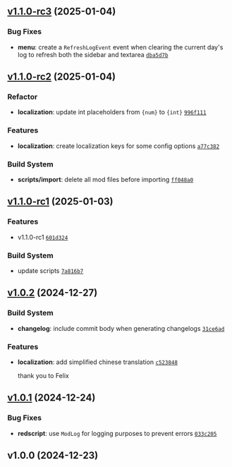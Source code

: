 ## [v1.1.0-rc3](https://github.com/Norviah/dialogue-history/compare/v1.1.0-rc2...v1.1.0-rc3) (2025-01-04)

### Bug Fixes

- **menu**: create a `RefreshLogEvent` event when clearing the current day's log to refresh both the sidebar and textarea <code>[dba5d7b](https://github.com/Norviah/dialogue-history/commit/dba5d7b440ab31fb8506a6a0f0bfbb3532bbc5e6)</code>

## [v1.1.0-rc2](https://github.com/Norviah/dialogue-history/compare/v1.1.0-rc1...v1.1.0-rc2) (2025-01-04)

### Refactor

- **localization**: update int placeholders from `{num}` to `{int}` <code>[996f111](https://github.com/Norviah/dialogue-history/commit/996f1111fb13fb09bbd0cb358ff5ad557c5598cd)</code>

### Features

- **localization**: create localization keys for some config options <code>[a77c382](https://github.com/Norviah/dialogue-history/commit/a77c3821f52b74b391ff12db1e281449a05693b2)</code>

### Build System

- **scripts/import**: delete all mod files before importing <code>[ff048a0](https://github.com/Norviah/dialogue-history/commit/ff048a08b82b62dcec1bdc28649d99987dba536f)</code>

## [v1.1.0-rc1](https://github.com/Norviah/dialogue-history/compare/v1.0.2...v1.1.0-rc1) (2025-01-03)

### Features

- v1.1.0-rc1 <code>[601d324](https://github.com/Norviah/dialogue-history/commit/601d32468cab7e2eb7ca50b8d38b611111f4b278)</code>

### Build System

- update scripts <code>[7a816b7](https://github.com/Norviah/dialogue-history/commit/7a816b7d600c3dccb264485269429a26a57333a3)</code>

## [v1.0.2](https://github.com/Norviah/dialogue-history/compare/v1.0.1...v1.0.2) (2024-12-27)

### Build System

- **changelog**: include commit body when generating changelogs <code>[31ce6ad](https://github.com/Norviah/dialogue-history/commit/31ce6ad282533c11b8a7b824f3c0dda7eb4f51da)</code>

### Features

- **localization**: add simplified chinese translation <code>[c523848](https://github.com/Norviah/dialogue-history/commit/c523848186229eddc2e8532480b35c15139056c5)</code>

	thank you to Felix

## [v1.0.1](https://github.com/Norviah/dialogue-history/compare/v1.0.0...v1.0.1) (2024-12-24)

### Bug Fixes

- **redscript**: use `ModLog` for logging purposes to prevent errors <code>[033c205](https://github.com/Norviah/dialogue-history/commit/033c205a3019bab7491f15b88ab2bbbc7eed5958)</code>

## v1.0.0 (2024-12-23)
